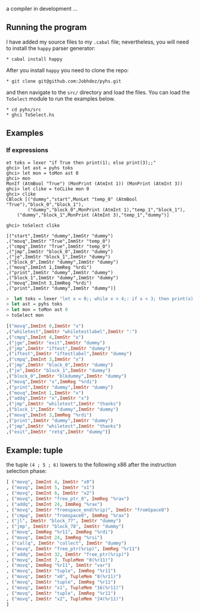 a compiler in development  ...

## Running the program
I have added my source files to my `.cabal` file; nevertheless, you will need to install the `happy` parser generator:

```
* cabal install happy
```

After you install `happy` you need to clone the repo:

```
* git clone git@github.com:Jobhdez/pyhs.git

```

and then navigate to the `src/` directory and load the files. You can load the `ToSelect` module to run the examples
below.

```
* cd pyhs/src
* ghci ToSelect.hs
```
## Examples
### If expressions
```
et toks = lexer "if True then print(1); else print(3);;"
ghci> let ast = pyhs toks
ghci> let mon = toMon ast 0
ghci> mon
MonIf (AtmBool "True") (MonPrint (AtmInt 1)) (MonPrint (AtmInt 3))
ghci> let clike = toCLike mon 0
ghci> clike
CBlock [("dummy","start",MonLet "temp_0" (AtmBool "True"),"block_0","block_1"),
        ("dummy","block_0",MonPrint (AtmInt 1),"temp_1","block_1"),
	("dummy","block_1",MonPrint (AtmInt 3),"temp_1","dummy")]

ghci> toSelect clike

[("start",ImmStr "dummy",ImmStr "dummy")
,("movq",ImmStr "True",ImmStr "temp_0")
,("cmpq",ImmStr "True",ImmStr "temp_0")
,("jmp",ImmStr "block_0",ImmStr "dummy")
,("je",ImmStr "block_1",ImmStr "dummy")
,("block_0",ImmStr "dummy",ImmStr "dummy")
,("movq",ImmInt 1,ImmReg "%rdi")
,("print",ImmStr "dummy",ImmStr "dummy")
,("block_1",ImmStr "dummy",ImmStr "dummy")
,("movq",ImmInt 3,ImmReg "%rdi")
,("print",ImmStr "dummy",ImmStr "dummy")]
```


```haskell
>  let toks = lexer "let x = 0;; while x < 4;: if x < 3; then print(x);; let x = x + 1;; else print(3);;"
> let ast = pyhs toks
> let mon = toMon ast 0
> toSelect mon

[("movq",ImmInt 0,ImmStr "x")
,("whiletest",ImmStr "whiletestlabel",ImmStr ":")
,("cmpq",ImmInt 4,ImmStr "x")
,("jge",ImmStr "exit",ImmStr "dummy")
,("jmp",ImmStr "iftest",ImmStr "dummy")
,("iftest",ImmStr "iftestlabel",ImmStr "dummy")
,("cmpq",ImmInt 3,ImmStr "x")
,("jmp",ImmStr "block_0",ImmStr "dummy")
,("je",ImmStr "block_1",ImmStr "dummy")
,("block_0",ImmStr "blkdummy",ImmStr "dummy")
,("movq",ImmStr "x",ImmReg "%rdi")
,("print",ImmStr "dummy",ImmStr "dummy")
,("movq",ImmInt 1,ImmStr "x")
,("addq",ImmStr "x",ImmStr "x")
,("jmp",ImmStr "whiletest",ImmStr "thanks")
,("block_1",ImmStr "dummy",ImmStr "dummy")
,("movq",ImmInt 3,ImmReg "%rdi")
,("print",ImmStr "dummy",ImmStr "dummy")
,("jmp",ImmStr "whiletest",ImmStr "thanks")
,("exit",ImmStr "retq",ImmStr "dummy")]


```

## Example: tuple

the tuple `(4 ; 5 ; 6)` lowers to the following x86 after the instruction selection phase:

```haskell
[ ("movq", ImmInt 4, ImmStr "x0")
, ("movq", ImmInt 5, ImmStr "x1")
, ("movq", ImmInt 6, ImmStr "x2")
, ("movq", ImmStr "free_ptr_0", ImmReg "%rax")
, ("addq", ImmInt 24, ImmReg "%rax")
, ("movq", ImmStr "fromspace_end(%rip)", ImmStr "fromSpace0")
, ("cmpq", ImmStr "fromspace0", ImmReg "%rax")
, ("jl", ImmStr "block_77", ImmStr "dummy")
, ("jmp", ImmStr "block_78", ImmStr "dummy")
, ("movq", ImmReg "%r11", ImmReg "%rdi")
, ("movq", ImmInt 24, ImmReg "%rsi")
, ("callq", ImmStr "collect", ImmStr "dummy")
, ("movq", ImmStr "free_ptr(%rip)", ImmReg "%r11")
, ("addq", ImmInt 32, ImmStr "free_ptr(%rip)")
, ("movq", ImmInt 7, TupleMem "0(%r11)")
, ("movq", ImmReg "%r11", ImmStr "var")
, ("movq", ImmStr "tuple", ImmReg "%r11")
, ("movq", ImmStr "x0", TupleMem "8(%r11)")
, ("movq", ImmStr "tuple", ImmReg "%r11")
, ("movq", ImmStr "x1", TupleMem "16(%r11)")
, ("movq", ImmStr "tuple", ImmReg "%r11")
, ("movq", ImmStr "x2", TupleMem "24(%r11)")
]
```